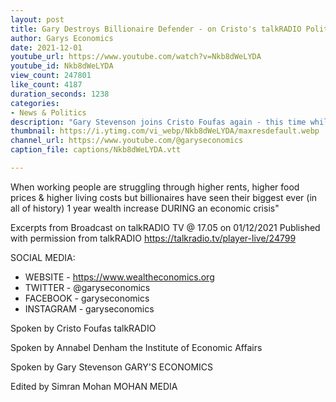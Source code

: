 ```yaml
---
layout: post
title: Gary Destroys Billionaire Defender - on Cristo's talkRADIO Political Panel
author: Garys Economics
date: 2021-12-01
youtube_url: https://www.youtube.com/watch?v=Nkb8dWeLYDA
youtube_id: Nkb8dWeLYDA
view_count: 247801
like_count: 4187
duration_seconds: 1238
categories:
- News & Politics
description: "Gary Stevenson joins Cristo Foufas again - this time while he covers for Jeremy Kyle - and features on the Political Panel alongside old foe Annabel Denham (Previous debate with Annabel: https://youtu.be/wBN4qs-KM3k ) (Previous appearance on Cristo's show: https://youtu.be/zxuX4DBiFs4 ) \"How can you defend raising taxes specifically on working people while specifically excluding billionaires?"
thumbnail: https://i.ytimg.com/vi_webp/Nkb8dWeLYDA/maxresdefault.webp
channel_url: https://www.youtube.com/@garyseconomics
caption_file: captions/Nkb8dWeLYDA.vtt

---
```


When working people are struggling through higher rents, higher food prices & higher living costs but billionaires have seen their biggest ever (in all of history) 1 year wealth increase DURING an economic crisis"

Excerpts from Broadcast on talkRADIO TV @ 17.05 on 01/12/2021
Published with permission from talkRADIO
https://talkradio.tv/player-live/24799


SOCIAL MEDIA:
- WEBSITE - https://www.wealtheconomics.org
- TWITTER - @garyseconomics
- FACEBOOK - garyseconomics
- INSTAGRAM - garyseconomics


Spoken by Cristo Foufas
talkRADIO

Spoken by Annabel Denham
the Institute of Economic Affairs

Spoken by Gary Stevenson
GARY'S ECONOMICS

Edited by Simran Mohan 
MOHAN MEDIA
